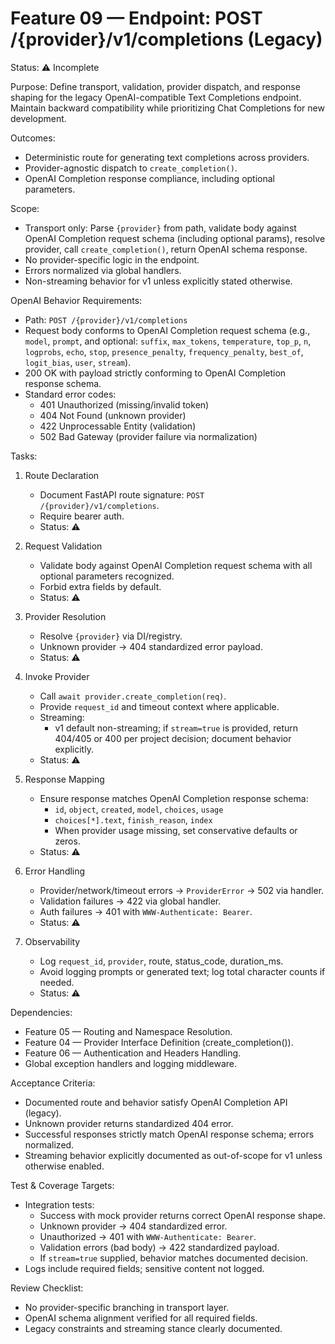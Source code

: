 # Feature 09 — Endpoint: POST /{provider}/v1/completions (Legacy)

Status: ⚠️ Incomplete

Purpose:
Define transport, validation, provider dispatch, and response shaping for the legacy OpenAI-compatible Text Completions endpoint. Maintain backward compatibility while prioritizing Chat Completions for new development.

Outcomes:
- Deterministic route for generating text completions across providers.
- Provider-agnostic dispatch to `create_completion()`.
- OpenAI Completion response compliance, including optional parameters.

Scope:
- Transport only: Parse `{provider}` from path, validate body against OpenAI Completion request schema (including optional params), resolve provider, call `create_completion()`, return OpenAI schema response.
- No provider-specific logic in the endpoint.
- Errors normalized via global handlers.
- Non-streaming behavior for v1 unless explicitly stated otherwise.

OpenAI Behavior Requirements:
- Path: `POST /{provider}/v1/completions`
- Request body conforms to OpenAI Completion request schema (e.g., `model`, `prompt`, and optional: `suffix`, `max_tokens`, `temperature`, `top_p`, `n`, `logprobs`, `echo`, `stop`, `presence_penalty`, `frequency_penalty`, `best_of`, `logit_bias`, `user`, `stream`).
- 200 OK with payload strictly conforming to OpenAI Completion response schema.
- Standard error codes:
  - 401 Unauthorized (missing/invalid token)
  - 404 Not Found (unknown provider)
  - 422 Unprocessable Entity (validation)
  - 502 Bad Gateway (provider failure via normalization)

Tasks:
1. Route Declaration
   - Document FastAPI route signature: `POST /{provider}/v1/completions`.
   - Require bearer auth.
   - Status: ⚠️

2. Request Validation
   - Validate body against OpenAI Completion request schema with all optional parameters recognized.
   - Forbid extra fields by default.
   - Status: ⚠️

3. Provider Resolution
   - Resolve `{provider}` via DI/registry.
   - Unknown provider → 404 standardized error payload.
   - Status: ⚠️

4. Invoke Provider
   - Call `await provider.create_completion(req)`.
   - Provide `request_id` and timeout context where applicable.
   - Streaming:
     - v1 default non-streaming; if `stream=true` is provided, return 404/405 or 400 per project decision; document behavior explicitly.
   - Status: ⚠️

5. Response Mapping
   - Ensure response matches OpenAI Completion response schema:
     - `id`, `object`, `created`, `model`, `choices`, `usage`
     - `choices[*].text`, `finish_reason`, `index`
     - When provider usage missing, set conservative defaults or zeros.
   - Status: ⚠️

6. Error Handling
   - Provider/network/timeout errors → `ProviderError` → 502 via handler.
   - Validation failures → 422 via global handler.
   - Auth failures → 401 with `WWW-Authenticate: Bearer`.
   - Status: ⚠️

7. Observability
   - Log `request_id`, `provider`, route, status_code, duration_ms.
   - Avoid logging prompts or generated text; log total character counts if needed.
   - Status: ⚠️

Dependencies:
- Feature 05 — Routing and Namespace Resolution.
- Feature 04 — Provider Interface Definition (create_completion()).
- Feature 06 — Authentication and Headers Handling.
- Global exception handlers and logging middleware.

Acceptance Criteria:
- Documented route and behavior satisfy OpenAI Completion API (legacy).
- Unknown provider returns standardized 404 error.
- Successful responses strictly match OpenAI response schema; errors normalized.
- Streaming behavior explicitly documented as out-of-scope for v1 unless otherwise enabled.

Test & Coverage Targets:
- Integration tests:
  - Success with mock provider returns correct OpenAI response shape.
  - Unknown provider → 404 standardized error.
  - Unauthorized → 401 with `WWW-Authenticate: Bearer`.
  - Validation errors (bad body) → 422 standardized payload.
  - If `stream=true` supplied, behavior matches documented decision.
- Logs include required fields; sensitive content not logged.

Review Checklist:
- No provider-specific branching in transport layer.
- OpenAI schema alignment verified for all required fields.
- Legacy constraints and streaming stance clearly documented.
